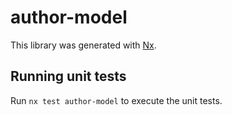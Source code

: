 # author-model

This library was generated with [Nx](https://nx.dev).

## Running unit tests

Run `nx test author-model` to execute the unit tests.
